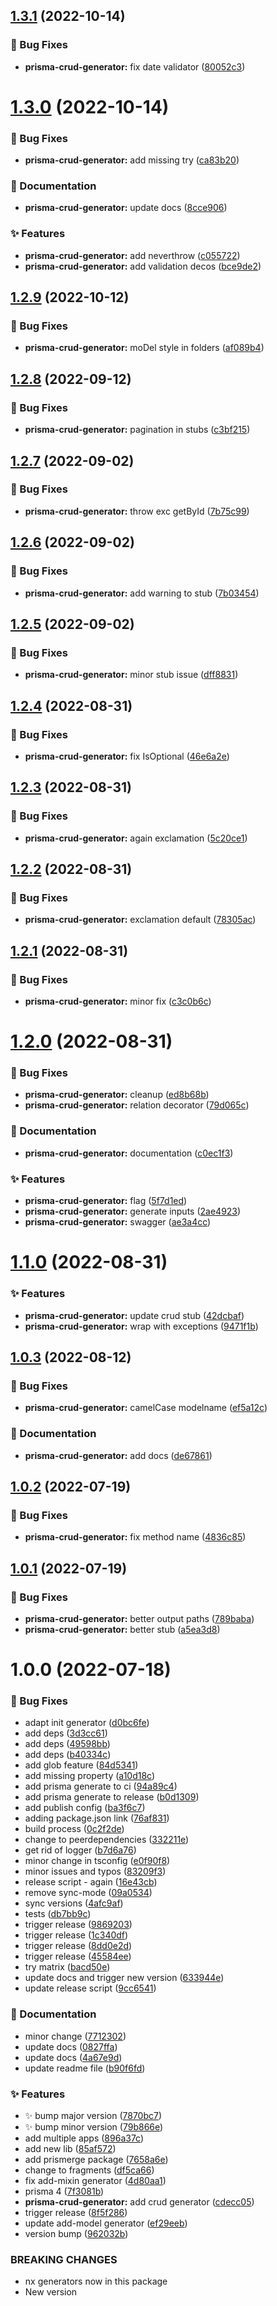 ## [1.3.1](https://github.com/prisma-utils/prisma-utils/compare/@prisma-utils/prisma-crud-generator@1.3.0...@prisma-utils/prisma-crud-generator@1.3.1) (2022-10-14)


### :bug: Bug Fixes

* **prisma-crud-generator:** fix date validator ([80052c3](https://github.com/prisma-utils/prisma-utils/commit/80052c36d3300cf2a9cceb475afe4e40ae5cd5e7))

# [1.3.0](https://github.com/prisma-utils/prisma-utils/compare/@prisma-utils/prisma-crud-generator@1.2.9...@prisma-utils/prisma-crud-generator@1.3.0) (2022-10-14)


### :bug: Bug Fixes

* **prisma-crud-generator:** add missing try ([ca83b20](https://github.com/prisma-utils/prisma-utils/commit/ca83b20d2141405c57329be6e6469bec1202406a))


### :memo: Documentation

* **prisma-crud-generator:** update docs ([8cce906](https://github.com/prisma-utils/prisma-utils/commit/8cce9067326f519e326426738a61950a1db0846c))


### :sparkles: Features

* **prisma-crud-generator:** add neverthrow ([c055722](https://github.com/prisma-utils/prisma-utils/commit/c0557226e7a0d20a42430578d0a4669f60c58455))
* **prisma-crud-generator:** add validation decos ([bce9de2](https://github.com/prisma-utils/prisma-utils/commit/bce9de2b9e34b5210851a695dc8bbb106f175d3b))

## [1.2.9](https://github.com/prisma-utils/prisma-utils/compare/@prisma-utils/prisma-crud-generator@1.2.8...@prisma-utils/prisma-crud-generator@1.2.9) (2022-10-12)


### :bug: Bug Fixes

* **prisma-crud-generator:** moDel style in folders ([af089b4](https://github.com/prisma-utils/prisma-utils/commit/af089b4da1dd4a7dd053088e01f659bc57772e91))

## [1.2.8](https://github.com/prisma-utils/prisma-utils/compare/@prisma-utils/prisma-crud-generator@1.2.7...@prisma-utils/prisma-crud-generator@1.2.8) (2022-09-12)


### :bug: Bug Fixes

* **prisma-crud-generator:** pagination in stubs ([c3bf215](https://github.com/prisma-utils/prisma-utils/commit/c3bf2159f8d8600a0c471aef4255eec3aaedd19e))

## [1.2.7](https://github.com/prisma-utils/prisma-utils/compare/@prisma-utils/prisma-crud-generator@1.2.6...@prisma-utils/prisma-crud-generator@1.2.7) (2022-09-02)


### :bug: Bug Fixes

* **prisma-crud-generator:** throw exc getById ([7b75c99](https://github.com/prisma-utils/prisma-utils/commit/7b75c99cb200d3736d2485ba51793633837456d8))

## [1.2.6](https://github.com/prisma-utils/prisma-utils/compare/@prisma-utils/prisma-crud-generator@1.2.5...@prisma-utils/prisma-crud-generator@1.2.6) (2022-09-02)


### :bug: Bug Fixes

* **prisma-crud-generator:** add warning to stub ([7b03454](https://github.com/prisma-utils/prisma-utils/commit/7b03454ee653c034fab4a4aa39ce6c81f9b488ea))

## [1.2.5](https://github.com/prisma-utils/prisma-utils/compare/@prisma-utils/prisma-crud-generator@1.2.4...@prisma-utils/prisma-crud-generator@1.2.5) (2022-09-02)


### :bug: Bug Fixes

* **prisma-crud-generator:** minor stub issue ([dff8831](https://github.com/prisma-utils/prisma-utils/commit/dff88314591e1712f10328727e108c0c727764a5))

## [1.2.4](https://github.com/prisma-utils/prisma-utils/compare/@prisma-utils/prisma-crud-generator@1.2.3...@prisma-utils/prisma-crud-generator@1.2.4) (2022-08-31)


### :bug: Bug Fixes

* **prisma-crud-generator:** fix IsOptional ([46e6a2e](https://github.com/prisma-utils/prisma-utils/commit/46e6a2e2558385a7a0962046e57ad2b485ccc870))

## [1.2.3](https://github.com/prisma-utils/prisma-utils/compare/@prisma-utils/prisma-crud-generator@1.2.2...@prisma-utils/prisma-crud-generator@1.2.3) (2022-08-31)


### :bug: Bug Fixes

* **prisma-crud-generator:** again exclamation ([5c20ce1](https://github.com/prisma-utils/prisma-utils/commit/5c20ce151989e313d0089a264542821c8772d07a))

## [1.2.2](https://github.com/prisma-utils/prisma-utils/compare/@prisma-utils/prisma-crud-generator@1.2.1...@prisma-utils/prisma-crud-generator@1.2.2) (2022-08-31)


### :bug: Bug Fixes

* **prisma-crud-generator:** exclamation default ([78305ac](https://github.com/prisma-utils/prisma-utils/commit/78305ace71524f7b5733ff198be4710fba3bbdd9))

## [1.2.1](https://github.com/prisma-utils/prisma-utils/compare/@prisma-utils/prisma-crud-generator@1.2.0...@prisma-utils/prisma-crud-generator@1.2.1) (2022-08-31)


### :bug: Bug Fixes

* **prisma-crud-generator:** minor fix ([c3c0b6c](https://github.com/prisma-utils/prisma-utils/commit/c3c0b6c0a2787cfc33fde731c8aa2dda055a829d))

# [1.2.0](https://github.com/prisma-utils/prisma-utils/compare/@prisma-utils/prisma-crud-generator@1.1.0...@prisma-utils/prisma-crud-generator@1.2.0) (2022-08-31)


### :bug: Bug Fixes

* **prisma-crud-generator:** cleanup ([ed8b68b](https://github.com/prisma-utils/prisma-utils/commit/ed8b68b40549fadf898445f3c99d804e4eab131a))
* **prisma-crud-generator:** relation decorator ([79d065c](https://github.com/prisma-utils/prisma-utils/commit/79d065cf12621a653cf6f35e24b1fdeec3f2e17b))


### :memo: Documentation

* **prisma-crud-generator:** documentation ([c0ec1f3](https://github.com/prisma-utils/prisma-utils/commit/c0ec1f3276df25ee5f43533772e8142a1e9589a3))


### :sparkles: Features

* **prisma-crud-generator:** flag ([5f7d1ed](https://github.com/prisma-utils/prisma-utils/commit/5f7d1edc8a0f14b784fff789c56b2b47c3b02fa5))
* **prisma-crud-generator:** generate inputs ([2ae4923](https://github.com/prisma-utils/prisma-utils/commit/2ae49234df772b7e144059a2190de4849ab2aa79))
* **prisma-crud-generator:** swagger ([ae3a4cc](https://github.com/prisma-utils/prisma-utils/commit/ae3a4ccec2d9ff2cc17175e3dff11ea9be147b75))

# [1.1.0](https://github.com/prisma-utils/prisma-utils/compare/@prisma-utils/prisma-crud-generator@1.0.3...@prisma-utils/prisma-crud-generator@1.1.0) (2022-08-31)


### :sparkles: Features

* **prisma-crud-generator:** update crud stub ([42dcbaf](https://github.com/prisma-utils/prisma-utils/commit/42dcbaf48abbbf1e2c98d438b186b331a0c64892))
* **prisma-crud-generator:** wrap with exceptions ([9471f1b](https://github.com/prisma-utils/prisma-utils/commit/9471f1bfb94fb56d531570f46bdcb90f22339567))

## [1.0.3](https://github.com/prisma-utils/prisma-utils/compare/@prisma-utils/prisma-crud-generator@1.0.2...@prisma-utils/prisma-crud-generator@1.0.3) (2022-08-12)


### :bug: Bug Fixes

* **prisma-crud-generator:** camelCase modelname ([ef5a12c](https://github.com/prisma-utils/prisma-utils/commit/ef5a12c289a62130fc3dd17c6ee70abeb6754b4c))


### :memo: Documentation

* **prisma-crud-generator:** add docs ([de67861](https://github.com/prisma-utils/prisma-utils/commit/de67861b5b3306a05152a8746c85ab0c8a6f7f1f))

## [1.0.2](https://github.com/prisma-utils/prisma-utils/compare/@prisma-utils/prisma-crud-generator@1.0.1...@prisma-utils/prisma-crud-generator@1.0.2) (2022-07-19)


### :bug: Bug Fixes

* **prisma-crud-generator:** fix method name ([4836c85](https://github.com/prisma-utils/prisma-utils/commit/4836c8518c129a2720b57cfb69f38f88123e6630))

## [1.0.1](https://github.com/prisma-utils/prisma-utils/compare/@prisma-utils/prisma-crud-generator@1.0.0...@prisma-utils/prisma-crud-generator@1.0.1) (2022-07-19)


### :bug: Bug Fixes

* **prisma-crud-generator:** better output paths ([789baba](https://github.com/prisma-utils/prisma-utils/commit/789baba9a5c540110352eb3aee2768d93d757267))
* **prisma-crud-generator:** better stub ([a5ea3d8](https://github.com/prisma-utils/prisma-utils/commit/a5ea3d86910c88c64ae30658ce66a1d9ff57dc41))

# 1.0.0 (2022-07-18)


### :bug: Bug Fixes

* adapt init generator ([d0bc6fe](https://github.com/prisma-utils/prisma-utils/commit/d0bc6fe5e17d048ddd7658730d34dce1489de867))
* add deps ([3d3cc61](https://github.com/prisma-utils/prisma-utils/commit/3d3cc617092f4b964435b8986c95ab912ebfaa2d))
* add deps ([49598bb](https://github.com/prisma-utils/prisma-utils/commit/49598bb166a3f8cd6168e03de203e503097b5b81))
* add deps ([b40334c](https://github.com/prisma-utils/prisma-utils/commit/b40334c2e49266abebe498351ef85a8d86b2838f))
* add glob feature ([84d5341](https://github.com/prisma-utils/prisma-utils/commit/84d534149d21715b88c137389f24eadeb351feff))
* add missing property ([a10d18c](https://github.com/prisma-utils/prisma-utils/commit/a10d18cd8d72f3f60cb0e24bc0e3cf9369058bcc))
* add prisma generate to ci ([94a89c4](https://github.com/prisma-utils/prisma-utils/commit/94a89c48ee057701486a826988a95d41c0a30d8e))
* add prisma generate to release ([b0d1309](https://github.com/prisma-utils/prisma-utils/commit/b0d130928b6f2ef06115d50d67a9bc598a9897cd))
* add publish config ([ba3f6c7](https://github.com/prisma-utils/prisma-utils/commit/ba3f6c73a29f482b5e6070c1ec9d68d8c76c8746))
* adding package.json link ([76af831](https://github.com/prisma-utils/prisma-utils/commit/76af83118bcc8403471c4888a6cdead0b9baf5fc))
* build process ([0c2f2de](https://github.com/prisma-utils/prisma-utils/commit/0c2f2de1909cc1cd8bc56f2750881e6ee2a15d93))
* change to peerdependencies ([332211e](https://github.com/prisma-utils/prisma-utils/commit/332211e7269b4db0388e7ed9387af10db3212596))
* get rid of logger ([b7d6a76](https://github.com/prisma-utils/prisma-utils/commit/b7d6a76de22315e56426f7fc23fe2ab02e38878b))
* minor change in tsconfig ([e0f90f8](https://github.com/prisma-utils/prisma-utils/commit/e0f90f882a50aef3261512d2fb89b86f45407328))
* minor issues and typos ([83209f3](https://github.com/prisma-utils/prisma-utils/commit/83209f38055c11969707a95feffc516a14adf6a8))
* release script - again ([16e43cb](https://github.com/prisma-utils/prisma-utils/commit/16e43cb3acbe209df58d95e2b98b9dd3ca9eb192))
* remove sync-mode ([09a0534](https://github.com/prisma-utils/prisma-utils/commit/09a0534f73601b5d39d11d28bd3c646081a0531b))
* sync versions ([4afc9af](https://github.com/prisma-utils/prisma-utils/commit/4afc9afc3aa131fac6e965f57d1a7d0025aca209))
* tests ([db7bb9c](https://github.com/prisma-utils/prisma-utils/commit/db7bb9c17efb1816374afe76d67ebef245ea71b1))
* trigger release ([9869203](https://github.com/prisma-utils/prisma-utils/commit/986920360f71906bbdc988cc073cec7716b6eb68))
* trigger release ([1c340df](https://github.com/prisma-utils/prisma-utils/commit/1c340df3723b0c1f8f68a130fa2e60bef84af969))
* trigger release ([8dd0e2d](https://github.com/prisma-utils/prisma-utils/commit/8dd0e2d26d061e552295b11dc141aa912e721218))
* trigger release ([45584ee](https://github.com/prisma-utils/prisma-utils/commit/45584eef862c50cf8cf9094ce4578842979e834c))
* try matrix ([bacd50e](https://github.com/prisma-utils/prisma-utils/commit/bacd50e292a817c65bb506169360ae51dc57a7fc))
* update docs and trigger new version ([633944e](https://github.com/prisma-utils/prisma-utils/commit/633944e297f74bf9cbaa96abee119c07373a170f))
* update release script ([9cc6541](https://github.com/prisma-utils/prisma-utils/commit/9cc65411aab268860b77b3218ed4aa7073980f37))


### :memo: Documentation

* minor change ([7712302](https://github.com/prisma-utils/prisma-utils/commit/77123024ce4bab74f05058156c6c60f401754dd3))
* update docs ([0827ffa](https://github.com/prisma-utils/prisma-utils/commit/0827ffa16b62e57ca01ed4f72c61e8684333bbba))
* update docs ([4a67e9d](https://github.com/prisma-utils/prisma-utils/commit/4a67e9dfb080a6e953410bf108e470f94033df2d))
* update readme file ([b90f6fd](https://github.com/prisma-utils/prisma-utils/commit/b90f6fddb085f7acdf749479bdaa55b78078114e))


### :sparkles: Features

* :sparkles: bump major version ([7870bc7](https://github.com/prisma-utils/prisma-utils/commit/7870bc7baedb2943ad488ca8073106b9216bf884))
* :sparkles: bump minor version ([79b866e](https://github.com/prisma-utils/prisma-utils/commit/79b866eba364235e83391dc0835d64a8bd80f38d))
* add multiple apps ([896a37c](https://github.com/prisma-utils/prisma-utils/commit/896a37c08ad3bcb9b5975c110525847e0bfaf0d8))
* add new lib ([85af572](https://github.com/prisma-utils/prisma-utils/commit/85af5727b53d129036ee8265f2a0eab1fcf7ab30))
* add prismerge package ([7658a6e](https://github.com/prisma-utils/prisma-utils/commit/7658a6e506ecd91c4ef0505ea373cb4508d63021))
* change to fragments ([df5ca66](https://github.com/prisma-utils/prisma-utils/commit/df5ca661e66f45b0841c7f03ac0e98890fbc65f8))
* fix add-mixin generator ([4d80aa1](https://github.com/prisma-utils/prisma-utils/commit/4d80aa10597f822ed43ecf3b3249519b44e94bcf))
* prisma 4 ([7f3081b](https://github.com/prisma-utils/prisma-utils/commit/7f3081b5184770904dc1483d1714478c3bf19cc3))
* **prisma-crud-generator:** add crud generator ([cdecc05](https://github.com/prisma-utils/prisma-utils/commit/cdecc05f8a42a6227927e911468b1b5a3b14cd4b))
* trigger release ([8f5f286](https://github.com/prisma-utils/prisma-utils/commit/8f5f286e4a41cba5358510fcc9faad12399cbb2d))
* update add-model generator ([ef29eeb](https://github.com/prisma-utils/prisma-utils/commit/ef29eebe43fa145b49f1fe9d340c282e3e7496f0))
* version bump ([962032b](https://github.com/prisma-utils/prisma-utils/commit/962032b0d2aeed2d38f9b9186158f89e36f2ce44))


### BREAKING CHANGES

* nx generators now in this package
* New version
